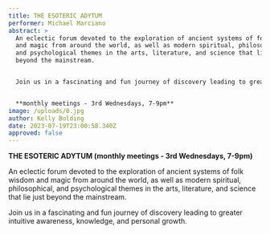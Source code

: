 ```yaml
---
title: THE ESOTERIC ADYTUM
performer: Michael Marciano
abstract: >
  An eclectic forum devoted to the exploration of ancient systems of folk wisdom
  and magic from around the world, as well as modern spiritual, philosophical,
  and psychological themes in the arts, literature, and science that lie just
  beyond the mainstream.


  Join us in a fascinating and fun journey of discovery leading to greater intuitive awareness, knowledge, and personal growth.


  **monthly meetings - 3rd Wednesdays, 7-9pm**
image: /uploads/0.jpg
author: Kelly Bolding
date: 2023-07-19T23:00:58.340Z
approved: false
---
```

**THE ESOTERIC ADYTUM (monthly meetings - 3rd Wednesdays, 7-9pm)**

An eclectic forum devoted to the exploration of ancient systems of folk wisdom and magic from around the world, as well as modern spiritual, philosophical, and psychological themes in the arts, literature, and science that lie just beyond the mainstream.

Join us in a fascinating and fun journey of discovery leading to greater intuitive awareness, knowledge, and personal growth.